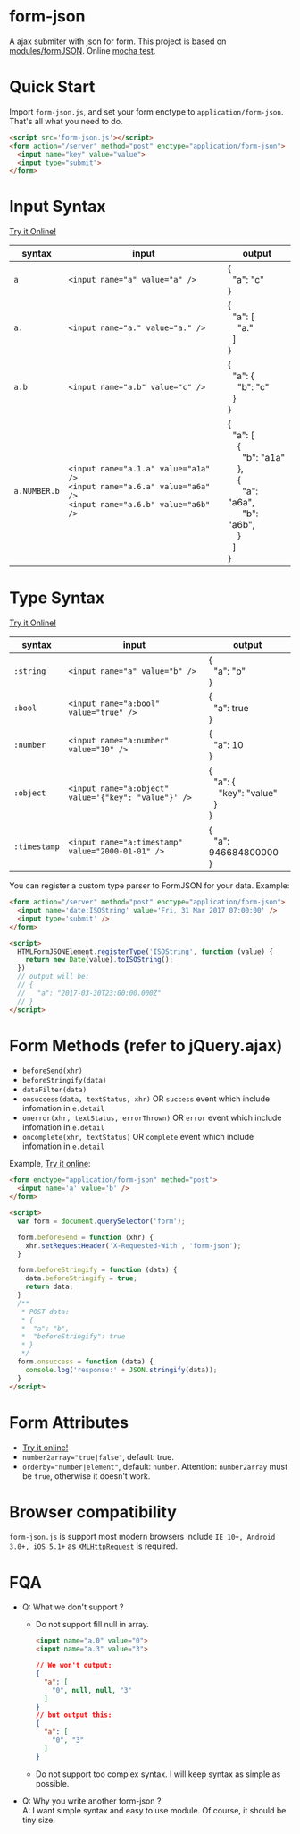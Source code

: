 # form-json
A ajax submiter with json for form. This project is based on [modules/formJSON](https://github.com/zhoukekestar/modules/tree/master/src/formJSON). Online [mocha test](https://zhoukekestar.github.io/form-json/test/index.html).

# Quick Start
Import `form-json.js`, and set your form enctype to `application/form-json`. That's all what you need to do.
```html
<script src='form-json.js'></script>
<form action="/server" method="post" enctype="application/form-json">
  <input name="key" value="value">
  <input type="submit">
</form>
```

# Input Syntax
[Try it Online!](https://zhoukekestar.github.io/form-json/public/input-syntax.html)

| syntax | input | output |
| -- | -- | -- |
| `a` | `<input name="a" value="a" />` | {<br>&nbsp;&nbsp;"a": "c"<br>} |
| `a.` | `<input name="a." value="a." />` | {<br>&nbsp;&nbsp;"a": [<br>&nbsp;&nbsp;&nbsp;&nbsp;"a."<br>&nbsp;&nbsp;]<br>} |
| `a.b` | `<input name="a.b" value="c" />` | {<br>&nbsp;&nbsp;"a": {<br>&nbsp;&nbsp;&nbsp;&nbsp;"b": "c"<br>&nbsp;&nbsp;}<br>} |
| `a.NUMBER.b` | `<input name="a.1.a" value="a1a" />` <br> `<input name="a.6.a" value="a6a" />` <br> `<input name="a.6.b" value="a6b" />` | {<br>&nbsp;&nbsp;"a": [<br>&nbsp;&nbsp;&nbsp;&nbsp;{<br>&nbsp;&nbsp;&nbsp;&nbsp;&nbsp;&nbsp;"b": "a1a"<br>&nbsp;&nbsp;&nbsp;&nbsp;},<br>&nbsp;&nbsp;&nbsp;&nbsp;{<br>&nbsp;&nbsp;&nbsp;&nbsp;&nbsp;&nbsp;"a": "a6a",<br>&nbsp;&nbsp;&nbsp;&nbsp;&nbsp;&nbsp;"b": "a6b",<br>&nbsp;&nbsp;&nbsp;&nbsp;}<br>&nbsp;&nbsp;]<br>} |

# Type Syntax
[Try it Online!](https://zhoukekestar.github.io/form-json/public/type-syntax.html)

| syntax | input | output |
| -- | -- | -- |
| `:string` | `<input name="a" value="b" />` | {<br>&nbsp;&nbsp;"a": "b"<br>} |
| `:bool` | `<input name="a:bool" value="true" />` | {<br>&nbsp;&nbsp;"a": true <br>} |
| `:number` | `<input name="a:number" value="10" />` | {<br>&nbsp;&nbsp;"a": 10<br>} |
| `:object` | `<input name="a:object" value='{"key": "value"}' />` | {<br>&nbsp;&nbsp;"a": {<br>&nbsp;&nbsp;&nbsp;&nbsp;"key": "value"<br>&nbsp;&nbsp;}<br>} |
| `:timestamp` | `<input name="a:timestamp" value="2000-01-01" />` | {<br>&nbsp;&nbsp;"a": 946684800000<br>} |

You can register a custom type parser to FormJSON for your data. Example:

```html
<form action="/server" method="post" enctype="application/form-json">
  <input name='date:ISOString' value='Fri, 31 Mar 2017 07:00:00' />
  <input type='submit' />
</form>

<script>
  HTMLFormJSONElement.registerType('ISOString', function (value) {
    return new Date(value).toISOString();
  })
  // output will be:
  // {
  //   "a": "2017-03-30T23:00:00.000Z"
  // }
</script>
```

# Form Methods (refer to jQuery.ajax)
* `beforeSend(xhr)`
* `beforeStringify(data)`
* `dataFilter(data)`
* `onsuccess(data, textStatus, xhr)` OR `success` event which include infomation in `e.detail`
* `onerror(xhr, textStatus, errorThrown)` OR `error` event which include infomation in `e.detail`
* `oncomplete(xhr, textStatus)` OR `complete` event which include infomation in `e.detail`

Example, [Try it online](https://zhoukekestar.github.io/form-json/public/methods.html):
```html
<form enctype="application/form-json" method="post">
  <input name='a' value='b' />
</form>

<script>
  var form = document.querySelector('form');

  form.beforeSend = function (xhr) {
    xhr.setRequestHeader('X-Requested-With', 'form-json');
  }

  form.beforeStringify = function (data) {
    data.beforeStringify = true;
    return data;
  }
  /**
   * POST data:
   * {
   *  "a": "b",
   *  "beforeStringify": true
   * }
   */
  form.onsuccess = function (data) {
    console.log('response:' + JSON.stringify(data));
  }
</script>
```

# Form Attributes
* [Try it online!](https://zhoukekestar.github.io/form-json/public/attributes.html)
* `number2array="true|false"`, default: true.
* `orderby="number|element"`, default: `number`. Attention: `number2array` must be `true`, otherwise it doesn't work.


# Browser compatibility
`form-json.js` is support most modern browsers include `IE 10+, Android 3.0+, iOS 5.1+` as [`XMLHttpRequest`](http://caniuse.com/#feat=xhr2) is required.


# FQA
* Q: What we don't support ?
  * Do not support fill null in array.
    ```html
    <input name="a.0" value="0">
    <input name="a.3" value="3">
    ```

    ```json
    // We won't output:
    {
      "a": [
        "0", null, null, "3"
      ]
    }
    // but output this:
    {
      "a": [
        "0", "3"
      ]
    }
    ```
  * Do not support too complex syntax. I will keep syntax as simple as possible.
* Q: Why you write another form-json ? <br> A: I want simple syntax and easy to use module. Of course, it should be tiny size.
